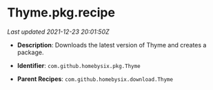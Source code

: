 # Thyme.pkg.recipe

_Last updated 2021-12-23 20:01:50Z_

- **Description**: Downloads the latest version of Thyme and creates a package.

- **Identifier**: `com.github.homebysix.pkg.Thyme`

- **Parent Recipes**: `com.github.homebysix.download.Thyme`

